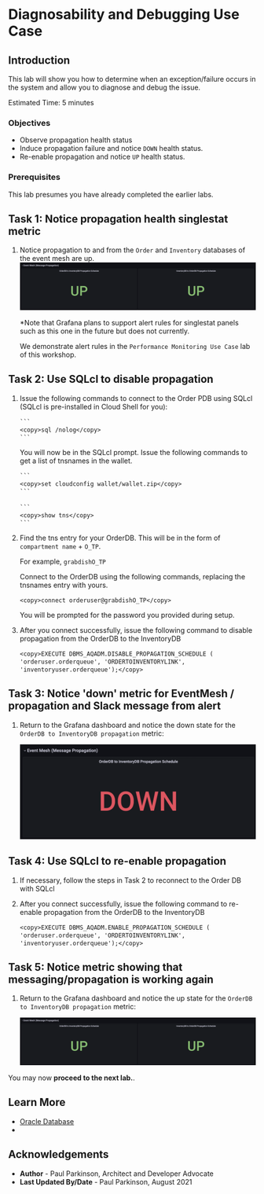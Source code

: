 # Diagnosability and Debugging Use Case

## Introduction

This lab will show you how to determine when an exception/failure occurs in the system and allow you to diagnose and debug the issue.

Estimated Time:  5 minutes

### Objectives

-   Observe propagation health status
-   Induce propagation failure and notice `DOWN` health status.
-   Re-enable propagation and notice `UP` health status.
  
  
### Prerequisites

This lab presumes you have already completed the earlier labs.

## Task 1: Notice propagation health singlestat metric

1. Notice propagation to and from the `Order` and `Inventory` databases of the event mesh are up.
  ![Propagation Setup](images/propagationup.png " ")
     
    *Note that Grafana plans to support alert rules for singlestat panels such as this one in the future but does not currently.
     
    We demonstrate alert rules in the `Performance Monitoring Use Case` lab of this workshop.

## Task 2: Use SQLcl to disable propagation

1. Issue the following commands to connect to the Order PDB using SQLcl (SQLcl is pre-installed in Cloud Shell for you):

       ```
       <copy>sql /nolog</copy>
       ```

      You will now be in the SQLcl prompt. Issue the following commands to get a list of tnsnames in the wallet.
       
       ```
       <copy>set cloudconfig wallet/wallet.zip</copy>
       ```

       ```
       <copy>show tns</copy>
       ```
       
2.   Find the tns entry for your OrderDB. This will be in the form of `compartment name` + `O_TP`. 
      
      For example, `grabdishO_TP`
       
      Connect to the OrderDB using the following commands, replacing the tnsnames entry with yours.

       ```
       <copy>connect orderuser@grabdishO_TP</copy>
       ```
     You will be prompted for the password you provided during setup.
     
3.    After you connect successfully, issue the following command to disable propagation from the OrderDB to the InventoryDB

       ```
       <copy>EXECUTE DBMS_AQADM.DISABLE_PROPAGATION_SCHEDULE ( 'orderuser.orderqueue', 'ORDERTOINVENTORYLINK', 'inventoryuser.orderqueue');</copy>
       ```

## Task 3: Notice 'down' metric for EventMesh / propagation and Slack message from alert

1. Return to the Grafana dashboard and notice the down state for the `OrderDB to InventoryDB propagation` metric:

     ![Propagation Down](images/propagationdown.png " ")


## Task 4: Use SQLcl to re-enable propagation


1.  If necessary, follow the steps in Task 2 to reconnect to the Order DB with SQLcl
     
2.    After you connect successfully, issue the following command to re-enable propagation from the OrderDB to the InventoryDB

       ```
       <copy>EXECUTE DBMS_AQADM.ENABLE_PROPAGATION_SCHEDULE ( 'orderuser.orderqueue', 'ORDERTOINVENTORYLINK', 'inventoryuser.orderqueue');</copy>
       ```


## Task 5: Notice metric showing that messaging/propagation is working again

1. Return to the Grafana dashboard and notice the up state for the `OrderDB to InventoryDB propagation` metric:

     ![Propagation Up](images/propagationup.png " ")

   
You may now **proceed to the next lab.**.

## Learn More

* [Oracle Database](https://www.oracle.com/database)
* 
## Acknowledgements
* **Author** - Paul Parkinson, Architect and Developer Advocate
* **Last Updated By/Date** - Paul Parkinson, August 2021
